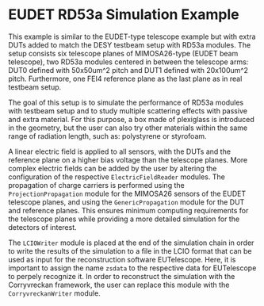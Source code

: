 # EUDET RD53a Simulation Example

This example is similar to the EUDET-type telescope example but with extra DUTs added to match the DESY testbeam setup with RD53a modules.
The setup consists six telescope planes of MIMOSA26-type (EUDET beam telescope), two RD53a modules centered in between the telescope arms:
DUT0 defined with 50x50um^2 pitch and DUT1 defined with 20x100um^2 pitch.
Furthermore, one FEI4 reference plane as the last plane as in real testbeam setup.

The goal of this setup is to simulate the performance of RD53a modules with testbeam setup and to study multiple scattering effects with passive and extra material.
For this purpose, a box made of plexiglass is introduced in the geometry, but the user can also try other materials within the same range of radiation length, such as: polystyrene or styrofoam.

A linear electric field is applied to all sensors, with the DUTs and the reference plane on a higher bias voltage than the telescope planes.
More complex electric fields can be added by the user by altering the configuration of the respective `ElectricFieldReader` modules.
The propagation of charge carriers is performed using the `ProjectionPropagation` module for the MIMOSA26 sensors of the EUDET telescope planes, and using the `GenericPropagation` module for the DUT and reference planes.
This ensures minimum computing requirements for the telescope planes while providing a more detailed simulation for the detectors of interest.

The `LCIOWriter` module is placed at the end of the simulation chain in order to write the results of the simulation to a file in  the LCIO format that can be used as input for the reconstruction software EUTelescope.
Here, it is important to assign the name `zsdata` to the respective data for EUTelescope to perpely recognize it.
In order to reconstruct the simulation with the Corryvreckan framework, the user can replace this module with the `CorryvreckanWriter` module.
